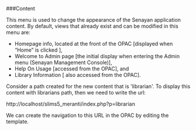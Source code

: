 ###Content

This menu is used to change the appearance of the Senayan application content. By default, views that already exist and can be modified in this menu are: 
- Homepage info, located at the front of the OPAC [displayed when “Home” is clicked ], 
- Welcome to Admin page [the initial display when entering the Admin menu (Senayan Management Console)],
- Help On Usage [accessed from the OPAC], and 
- Library Information [ also accessed from the OPAC].

Consider a path created for the new content that is 'librarian'. To display this content with librarians path, then we need to write the url:

http://localhost/slims5_meranti/index.php?p=librarian

We can create the navigation to this URL in the OPAC by editing the template.
